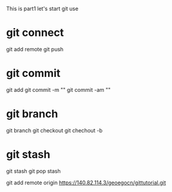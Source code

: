 This is part1
let's start git use

# git connect
git add remote 
git push

# git commit
git add 
git commit -m ""
git commit -am ""

# git branch
git branch
git checkout
git chechout -b

# git stash
git stash
git pop stash


git add remote origin https://140.82.114.3/geoegocn/gittutorial.git



